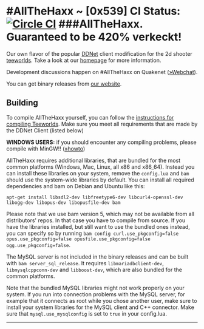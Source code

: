 #AllTheHaxx ~ [0x539]
CI Status: [![Circle CI](https://circleci.com/gh/AllTheHaxx/AllTheHaxx.svg?style=svg)](https://circleci.com/gh/AllTheHaxx/AllTheHaxx)
###AllTheHaxx. Guaranteed to be 420% verkeckt!
================================
Our own flavor of the popular [DDNet](https://github.com/ddnet/ddnet) client modification for the 2d shooter [teeworlds](http://teeworlds.com). Take a look at our [homepage](https://AllTheHaxx.github.io/) for more information.

Development discussions happen on #AllTheHaxx on Quakenet ([»Webchat](http://webchat.quakenet.org/?channels=AllTheHaxx&uio=d4)).

You can get binary releases from [our website](https://AllTheHaxx.github.io/).

Building
--------

To compile AllTheHaxx yourself, you can follow the [instructions for compiling Teeworlds](https://www.teeworlds.com/?page=docs&wiki=compiling_everything).
Make sure you meet all requirements that are made by the DDNet Client (listed below)

__WINDOWS USERS:__ if you should encounter any compiling problems, please compile with MinGW!! ([»howto](https://www.teeworlds.com/forum/viewtopic.php?id=11811))

AllTheHaxx requires additional libraries, that are bundled for the most common platforms (Windows, Mac, Linux, all x86 and x86_64). Instead you can install these libraries on your system, remove the `config.lua` and `bam` should use the system-wide libraries by default. You can install all required dependencies and bam on Debian and Ubuntu like this:

    apt-get install libsdl2-dev libfreetype6-dev libcurl4-openssl-dev libogg-dev libopus-dev libopusfile-dev bam

Please note that we use bam version 5, which may not be available from all distributors' repos. In that case you have to compile from source.
If you have the libraries installed, but still want to use the bundled ones instead, you can specify so by running `bam config curl.use_pkgconfig=false opus.use_pkgconfig=false opusfile.use_pkgconfig=false ogg.use_pkgconfig=false`.

The MySQL server is not included in the binary releases and can be built with `bam server_sql_release`. It requires `libmariadbclient-dev`, `libmysqlcppconn-dev` and `libboost-dev`, which are also bundled for the common platforms.

Note that the bundled MySQL libraries might not work properly on your system. If you run into connection problems with the MySQL server, for example that it connects as root while you chose another user, make sure to install your system libraries for the MySQL client and C++ connector. Make sure that `mysql.use_mysqlconfig` is set to `true` in your config.lua.

--------------------------


